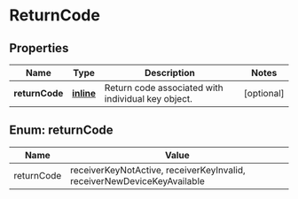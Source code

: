 
# ReturnCode

## Properties
Name | Type | Description | Notes
------------ | ------------- | ------------- | -------------
**returnCode** | [**inline**](#ReturnCode) | Return code associated with individual key object. |  [optional]


<a name="ReturnCode"></a>
## Enum: returnCode
Name | Value
---- | -----
returnCode | receiverKeyNotActive, receiverKeyInvalid, receiverNewDeviceKeyAvailable



